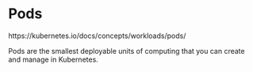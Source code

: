 <h1>Pods</h1>
https://kubernetes.io/docs/concepts/workloads/pods/

Pods are the smallest deployable units of computing that you can create and manage in Kubernetes.
